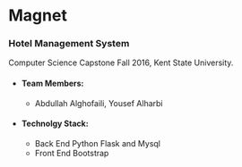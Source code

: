 # Magnet
### Hotel Management System
Computer Science Capstone Fall 2016, Kent State University.

* #### Team Members: ####
	* Abdullah Alghofaili, Yousef Alharbi

* #### Technolgy Stack: ####
  * Back End Python Flask and Mysql
  * Front End Bootstrap
